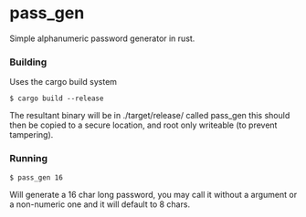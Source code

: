 # pass_gen

Simple alphanumeric password generator in rust.

### Building
Uses the cargo build system
```
$ cargo build --release
```
The resultant binary will be in ./target/release/ called pass_gen this should then be copied to a secure location, and root only writeable (to prevent tampering).

### Running
```
$ pass_gen 16
```
Will generate a 16 char long password, you may call it without a argument or a non-numeric one and it will default to 8 chars.
